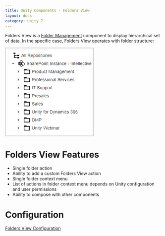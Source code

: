 ```yaml
---
title: Unity Components - Folders View
layout: docs
category: Unity 7
---
```

Folders View is a [Folder Management](../features/folder-management.md) component to display hierarchical set of data. In the specific case, Folders View operates with folder structure:

![Folders View](folders-view/images/folders-view.png)

# Folders View Features

- Single folder action
- Ability to add a custom Folders View action
- Single folder context menu
- List of actions in folder context menu depends on Unity configuration and user permissions
- Ability to compose with other components

# Configuration

[Folders View Configuration](../configuration/folders-view.md)
